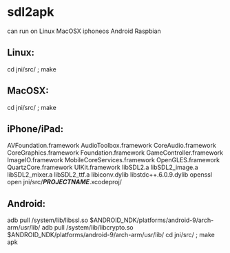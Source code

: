 # sdl2apk

can run on Linux MacOSX iphoneos Android Raspbian

## Linux:
cd jni/src/ ; make

## MacOSX:
cd jni/src/ ; make

## iPhone/iPad:
AVFoundation.framework AudioToolbox.framework CoreAudio.framework CoreGraphics.framework Foundation.framework GameController.framework ImageIO.framework MobileCoreServices.framework OpenGLES.framework QuartzCore.framework UIKit.framework libSDL2.a libSDL2_image.a libSDL2_mixer.a libSDL2_ttf.a libiconv.dylib libstdc++.6.0.9.dylib openssl
open jni/src/___PROJECTNAME___.xcodeproj/


## Android:
adb pull /system/lib/libssl.so $ANDROID_NDK/platforms/android-9/arch-arm/usr/lib/
adb pull /system/lib/libcrypto.so $ANDROID_NDK/platforms/android-9/arch-arm/usr/lib/
cd jni/src/ ; make apk

